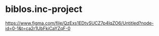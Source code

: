# biblos.inc-project
https://www.figma.com/file/QzExs1EDtvSUCZ7p4lqZO6/Untitled?node-id=0-1&t=ca2r1UbFkiCaYZqF-0
